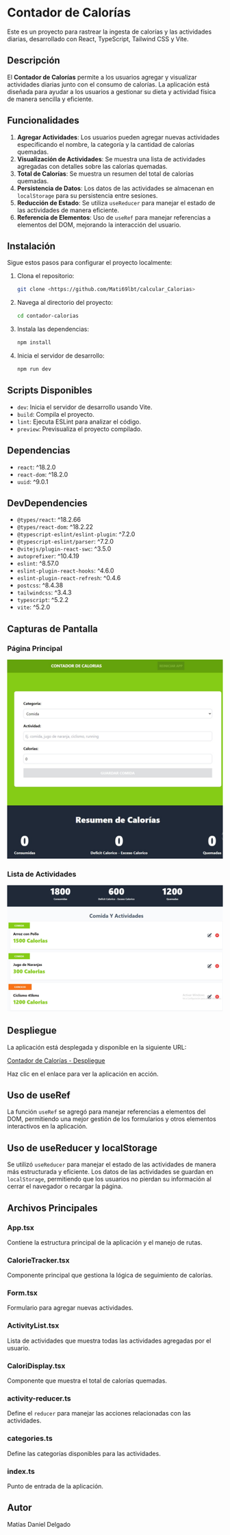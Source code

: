 # Contador de Calorías

Este es un proyecto para rastrear la ingesta de calorías y las actividades diarias, desarrollado con React, TypeScript, Tailwind CSS y Vite.

## Descripción

El **Contador de Calorías** permite a los usuarios agregar y visualizar actividades diarias junto con el consumo de calorías. La aplicación está diseñada para ayudar a los usuarios a gestionar su dieta y actividad física de manera sencilla y eficiente.

## Funcionalidades

1. **Agregar Actividades**: Los usuarios pueden agregar nuevas actividades especificando el nombre, la categoría y la cantidad de calorías quemadas.
2. **Visualización de Actividades**: Se muestra una lista de actividades agregadas con detalles sobre las calorías quemadas.
3. **Total de Calorías**: Se muestra un resumen del total de calorías quemadas.
4. **Persistencia de Datos**: Los datos de las actividades se almacenan en `localStorage` para su persistencia entre sesiones.
5. **Reducción de Estado**: Se utiliza `useReducer` para manejar el estado de las actividades de manera eficiente.
6. **Referencia de Elementos**: Uso de `useRef` para manejar referencias a elementos del DOM, mejorando la interacción del usuario.

## Instalación

Sigue estos pasos para configurar el proyecto localmente:

1. Clona el repositorio:

   ```sh
   git clone <https://github.com/Mati69lbt/calcular_Calorias>
   ```

2. Navega al directorio del proyecto:

   ```sh
   cd contador-calorias
   ```

3. Instala las dependencias:

   ```sh
   npm install
   ```

4. Inicia el servidor de desarrollo:
   ```sh
   npm run dev
   ```

## Scripts Disponibles

- `dev`: Inicia el servidor de desarrollo usando Vite.
- `build`: Compila el proyecto.
- `lint`: Ejecuta ESLint para analizar el código.
- `preview`: Previsualiza el proyecto compilado.

## Dependencias

- `react`: ^18.2.0
- `react-dom`: ^18.2.0
- `uuid`: ^9.0.1

## DevDependencies

- `@types/react`: ^18.2.66
- `@types/react-dom`: ^18.2.22
- `@typescript-eslint/eslint-plugin`: ^7.2.0
- `@typescript-eslint/parser`: ^7.2.0
- `@vitejs/plugin-react-swc`: ^3.5.0
- `autoprefixer`: ^10.4.19
- `eslint`: ^8.57.0
- `eslint-plugin-react-hooks`: ^4.6.0
- `eslint-plugin-react-refresh`: ^0.4.6
- `postcss`: ^8.4.38
- `tailwindcss`: ^3.4.3
- `typescript`: ^5.2.2
- `vite`: ^5.2.0

## Capturas de Pantalla

### Página Principal

![Página Principal](./public/01.jpeg)

### Lista de Actividades

![Lista de Actividades](./public/02.jpeg)

## Despliegue

La aplicación está desplegada y disponible en la siguiente URL:

[Contador de Calorías - Despliegue](https://controlcalorias.netlify.app/)

Haz clic en el enlace para ver la aplicación en acción.

## Uso de useRef

La función `useRef` se agregó para manejar referencias a elementos del DOM, permitiendo una mejor gestión de los formularios y otros elementos interactivos en la aplicación.

## Uso de useReducer y localStorage

Se utilizó `useReducer` para manejar el estado de las actividades de manera más estructurada y eficiente. Los datos de las actividades se guardan en `localStorage`, permitiendo que los usuarios no pierdan su información al cerrar el navegador o recargar la página.

## Archivos Principales

### App.tsx

Contiene la estructura principal de la aplicación y el manejo de rutas.

### CalorieTracker.tsx

Componente principal que gestiona la lógica de seguimiento de calorías.

### Form.tsx

Formulario para agregar nuevas actividades.

### ActivityList.tsx

Lista de actividades que muestra todas las actividades agregadas por el usuario.

### CaloriDisplay.tsx

Componente que muestra el total de calorías quemadas.

### activity-reducer.ts

Define el `reducer` para manejar las acciones relacionadas con las actividades.

### categories.ts

Define las categorías disponibles para las actividades.

### index.ts

Punto de entrada de la aplicación.

## Autor

Matías Daniel Delgado
